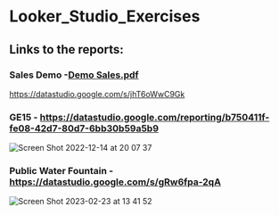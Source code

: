 # Looker_Studio_Exercises
## Links to the reports:
### Sales Demo -[Demo Sales.pdf](https://github.com/mrsyamhfis/Looker_Studio_Samples/files/10931828/Demo.Sales.pdf)
 https://datastudio.google.com/s/jhT6oWwC9Gk
 
### GE15 - https://datastudio.google.com/reporting/b750411f-fe08-42d7-80d7-6bb30b59a5b9
![Screen Shot 2022-12-14 at 20 07 37](https://user-images.githubusercontent.com/112166780/224031860-32891582-7017-4c27-90c3-93ef4eeb1fd8.png)

### Public Water Fountain - https://datastudio.google.com/s/gRw6fpa-2qA
![Screen Shot 2023-02-23 at 13 41 52](https://user-images.githubusercontent.com/112166780/224031914-e341dffa-4592-4451-bb7f-95ee19074e8d.png)
